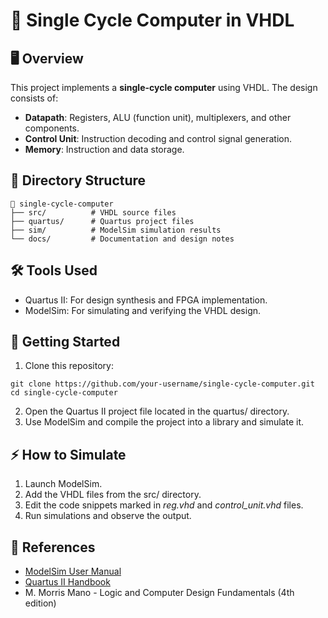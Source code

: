 # 🚀 Single Cycle Computer in VHDL

## 🖥️ Overview
This project implements a **single-cycle computer** using VHDL. The design consists of:
- **Datapath**: Registers, ALU (function unit), multiplexers, and other components.
- **Control Unit**: Instruction decoding and control signal generation.
- **Memory**: Instruction and data storage.

## 📁 Directory Structure
```plaintext
📂 single-cycle-computer
├── src/          # VHDL source files
├── quartus/      # Quartus project files
├── sim/          # ModelSim simulation results
└── docs/         # Documentation and design notes
```

## 🛠️ Tools Used
- Quartus II: For design synthesis and FPGA implementation.
- ModelSim: For simulating and verifying the VHDL design.

## 🚧 Getting Started
1. Clone this repository:
````
git clone https://github.com/your-username/single-cycle-computer.git
cd single-cycle-computer
````
2. Open the Quartus II project file located in the quartus/ directory.
3. Use ModelSim and compile the project into a library and simulate it.

## ⚡ How to Simulate
1. Launch ModelSim.
2. Add the VHDL files from the src/ directory.
3. Edit the code snippets marked in _reg.vhd_ and _control_unit.vhd_ files.
4. Run simulations and observe the output.

## 🔗 References
- [ModelSim User Manual](https://ww1.microchip.com/downloads/aemdocuments/documents/fpga/ProductDocuments/UserGuides/modelsim_user_v11p7.pdf)
- [Quartus II Handbook](https://www.intel.com/content/dam/www/programmable/us/en/pdfs/literature/hb/qts/archives/quartusii_handbook_archive-13.1.pdf)
- M. Morris Mano - Logic and Computer Design Fundamentals (4th edition)
